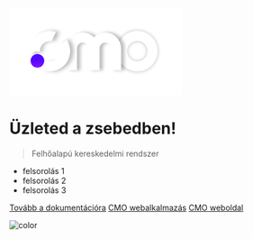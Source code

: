 ![logo](_media/cmo.png)

# Üzleted a zsebedben!

> Felhőalapú kereskedelmi rendszer

- felsorolás 1
- felsorolás 2
- felsorolás 3

[Tovább a dokumentációra](#cmo-headline)
[CMO webalkalmazás](https://app.cmo.hu)
[CMO weboldal](https://cmoproject.web.app)

<!-- background image -->

<!-- ![background](_media/background.jpg) -->

<!-- background color -->

![color](#ffffff)
